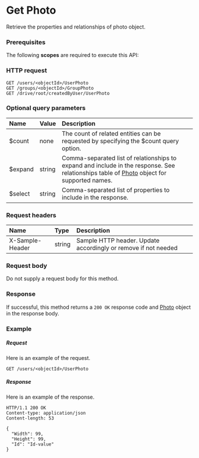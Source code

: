 # Get Photo

Retrieve the properties and relationships of photo object.
### Prerequisites
The following **scopes** are required to execute this API: 
### HTTP request
<!-- { "blockType": "ignored" } -->
```http
GET /users/<objectId>/UserPhoto
GET /groups/<objectId>/GroupPhoto
GET /drive/root/createdByUser/UserPhoto
```
### Optional query parameters
|Name|Value|Description|
|:---------------|:--------|:-------|
|$count|none|The count of related entities can be requested by specifying the $count query option.|
|$expand|string|Comma-separated list of relationships to expand and include in the response. See relationships table of [Photo](../resources/photo.md) object for supported names. |
|$select|string|Comma-separated list of properties to include in the response.|

### Request headers
| Name       | Type | Description|
|:-----------|:------|:----------|
| X-Sample-Header  | string  | Sample HTTP header. Update accordingly or remove if not needed|

### Request body
Do not supply a request body for this method.
### Response
If successful, this method returns a `200 OK` response code and [Photo](../resources/photo.md) object in the response body.
### Example
##### Request
Here is an example of the request.
<!-- {
  "blockType": "request",
  "name": "get_photo"
}-->
```http
GET /users/<objectId>/UserPhoto
```
##### Response
Here is an example of the response.
<!-- {
  "blockType": "response",
  "truncated": false,
  "@odata.type": "microsoft.graph.photo"
} -->
```http
HTTP/1.1 200 OK
Content-type: application/json
Content-length: 53

{
  "Width": 99,
  "Height": 99,
  "Id": "Id-value"
}
```

<!-- uuid: 93713206-fa02-48df-97bb-72304b6d766e
2015-10-25 12:56:09 UTC -->
<!-- {
  "type": "#page.annotation",
  "description": "Get Photo",
  "keywords": "",
  "section": "documentation",
  "tocPath": ""
}-->